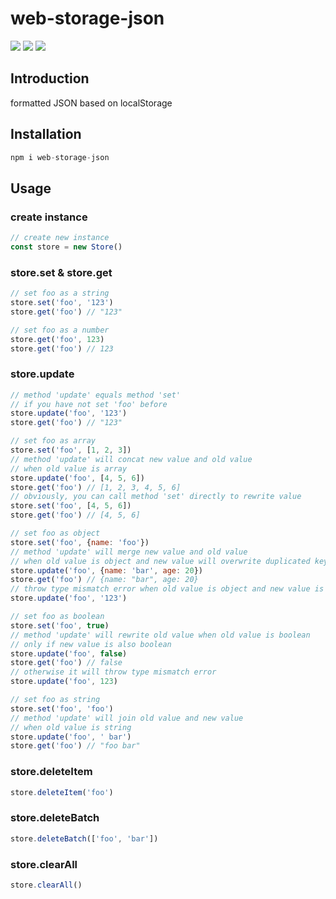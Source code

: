 # web-storage-json
![](https://img.shields.io/npm/dm/web-storage-json.svg?style=flat?branch=master) ![](https://img.shields.io/npm/v/web-storage-json.svg?style=flat) ![](https://img.shields.io/npm/l/web-storage-json.svg?style=flat?branch=master)
## Introduction
  formatted JSON based on localStorage

## Installation
```javascript
npm i web-storage-json
```

## Usage
### create instance
``` javascript
// create new instance
const store = new Store()
```
### store.set & store.get
``` javascript
// set foo as a string
store.set('foo', '123')
store.get('foo') // "123"

// set foo as a number
store.get('foo', 123)
store.get('foo') // 123
```
### store.update
``` javascript
// method 'update' equals method 'set'
// if you have not set 'foo' before
store.update('foo', '123')
store.get('foo') // "123"

// set foo as array
store.set('foo', [1, 2, 3])
// method 'update' will concat new value and old value
// when old value is array
store.update('foo', [4, 5, 6])
store.get('foo') // [1, 2, 3, 4, 5, 6]
// obviously, you can call method 'set' directly to rewrite value
store.set('foo', [4, 5, 6])
store.get('foo') // [4, 5, 6]

// set foo as object
store.set('foo', {name: 'foo'})
// method 'update' will merge new value and old value 
// when old value is object and new value will overwrite duplicated key in old value
store.update('foo', {name: 'bar', age: 20})
store.get('foo') // {name: "bar", age: 20}
// throw type mismatch error when old value is object and new value is not object
store.update('foo', '123')

// set foo as boolean
store.set('foo', true)
// method 'update' will rewrite old value when old value is boolean
// only if new value is also boolean
store.update('foo', false)
store.get('foo') // false
// otherwise it will throw type mismatch error
store.update('foo', 123)

// set foo as string
store.set('foo', 'foo')
// method 'update' will join old value and new value
// when old value is string
store.update('foo', ' bar')
store.get('foo') // "foo bar"
```
### store.deleteItem
```javascript
store.deleteItem('foo')
```
### store.deleteBatch
```javascript
store.deleteBatch(['foo', 'bar'])
```
### store.clearAll
```javascript
store.clearAll()
```